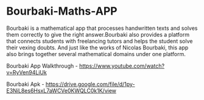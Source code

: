 # Bourbaki-Maths-APP
Bourbaki is a mathematical app that processes handwritten texts and solves them correctly to give the right answer.Bourbaki also provides a platform that connects students with freelancing tutors and helps the student solve their vexing doubts. And just like the works of Nicolas Bourbaki, this app also brings together several mathematical domains under one platform.

Bourbaki App Walkthrough - https://www.youtube.com/watch?v=RyVen94LiUk

Bourbaki Apk - https://drive.google.com/file/d/1py-E3NiL8es6HsxL7aWCVe0KWQLC0k1K/view
